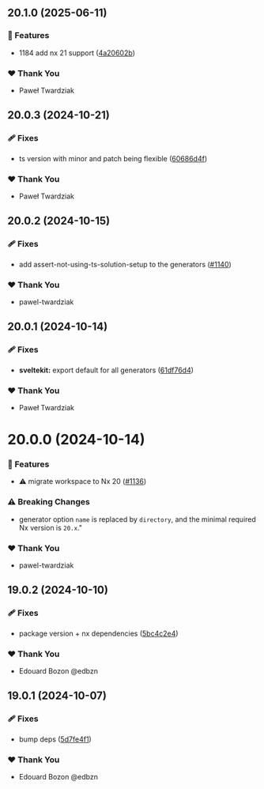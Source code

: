 ## 20.1.0 (2025-06-11)

### 🚀 Features

- 1184 add nx 21 support ([4a20602b](https://github.com/nxext/nx-extensions/commit/4a20602b))

### ❤️ Thank You

- Paweł Twardziak

## 20.0.3 (2024-10-21)

### 🩹 Fixes

- ts version with minor and patch being flexible ([60686d4f](https://github.com/nxext/nx-extensions/commit/60686d4f))

### ❤️  Thank You

- Paweł Twardziak

## 20.0.2 (2024-10-15)

### 🩹 Fixes

- add assert-not-using-ts-solution-setup to the generators ([#1140](https://github.com/nxext/nx-extensions/pull/1140))

### ❤️  Thank You

- pawel-twardziak

## 20.0.1 (2024-10-14)

### 🩹 Fixes

- **sveltekit:** export default for all generators ([61df76d4](https://github.com/nxext/nx-extensions/commit/61df76d4))

### ❤️  Thank You

- Paweł Twardziak

# 20.0.0 (2024-10-14)

### 🚀 Features

- ⚠️  migrate workspace to Nx 20 ([#1136](https://github.com/nxext/nx-extensions/pull/1136))

### ⚠️  Breaking Changes

- generator option `name` is replaced by `directory`, and the minimal required Nx version is `20.x`."

### ❤️  Thank You

- pawel-twardziak

## 19.0.2 (2024-10-10)


### 🩹 Fixes

- package version + nx dependencies ([5bc4c2e4](https://github.com/nxext/nx-extensions/commit/5bc4c2e4))


### ❤️  Thank You

- Edouard Bozon @edbzn

## 19.0.1 (2024-10-07)


### 🩹 Fixes

- bump deps ([5d7fe4f1](https://github.com/nxext/nx-extensions/commit/5d7fe4f1))


### ❤️  Thank You

- Edouard Bozon @edbzn